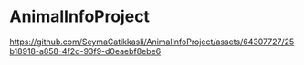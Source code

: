 # AnimalInfoProject

https://github.com/SeymaCatikkasli/AnimalInfoProject/assets/64307727/25b18918-a858-4f2d-93f9-d0eaebf8ebe6

